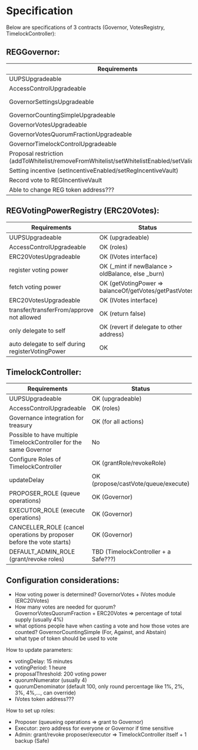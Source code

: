# Specification

Below are specifications of 3 contracts (Governor, VotesRegistry, TimelockController):

## REGGovernor:

| Requirements                                                                                    | Status                                                     |
| ----------------------------------------------------------------------------------------------- | ---------------------------------------------------------- |
| UUPSUpgradeable                                                                                 | OK (upgradeable)                                           |
| AccessControlUpgradeable                                                                        | OK (roles)                                                 |
| GovernorSettingsUpgradeable                                                                     | OK (setVotingDelay, setVotingPeriod, setProposalThreshold) |
| GovernorCountingSimpleUpgradeable                                                               | OK (For, Against, Abstain)                                 |
| GovernorVotesUpgradeable                                                                        | OK (IVotes-getVotes, getPastVotes)                         |
| GovernorVotesQuorumFractionUpgradeable                                                          | OK (updateQuorumNumerator)                                 |
| GovernorTimelockControlUpgradeable                                                              | OK (bind to a TimelockController)                          |
| Proposal restriction (addToWhitelist/removeFromWhitelist/setWhitelistEnabled/setValidationMode) | OK (setProposerMode/grantRole/revokeRole/PROPOSER_ROLE)    |
| Setting incentive (setIncentiveEnabled/setRegIncentiveVault)                                    | OK (setIncentiveEnabled/setRegIncentiveVault)              |
| Record vote to REGIncentiveVault                                                                | OK (recordVote)                                            |
| Able to change REG token address???                                                             | OK (Need to go through un upgrade of Governor contract)    |

## REGVotingPowerRegistry (ERC20Votes):

| Requirements                                     | Status                                                 |
| ------------------------------------------------ | ------------------------------------------------------ |
| UUPSUpgradeable                                  | OK (upgradeable)                                       |
| AccessControlUpgradeable                         | OK (roles)                                             |
| ERC20VotesUpgradeable                            | OK (IVotes interface)                                  |
| register voting power                            | OK (\_mint if newBalance > oldBalance, else \_burn)    |
| fetch voting power                               | OK (getVotingPower => balanceOf/getVotes/getPastVotes) |
| ERC20VotesUpgradeable                            | OK (IVotes interface)                                  |
| transfer/transferFrom/approve not allowed        | OK (return false)                                      |
| only delegate to self                            | OK (revert if delegate to other address)               |
| auto delegate to self during registerVotingPower | OK                                                     |

## TimelockController:

| Requirements                                                          | Status                               |
| --------------------------------------------------------------------- | ------------------------------------ |
| UUPSUpgradeable                                                       | OK (upgradeable)                     |
| AccessControlUpgradeable                                              | OK (roles)                           |
| Governance integration for treasury                                   | OK (for all actions)                 |
| Possible to have multiple TimelockController for the same Governor    | No                                   |
| Configure Roles of TimelockController                                 | OK (grantRole/revokeRole)            |
| updateDelay                                                           | OK (propose/castVote/queue/execute)  |
| PROPOSER_ROLE (queue operations)                                      | OK (Governor)                        |
| EXECUTOR_ROLE (execute operations)                                    | OK (Governor)                        |
| CANCELLER_ROLE (cancel operations by proposer before the vote starts) | OK (Governor)                        |
| DEFAULT_ADMIN_ROLE (grant/revoke roles)                               | TBD (TimelockController + a Safe???) |

## Configuration considerations:

- How voting power is determined? GovernorVotes + IVotes module (ERC20Votes)
- How many votes are needed for quorum? GovernorVotesQuorumFraction + ERC20Votes => percentage of total supply (usually 4%)
- what options people have when casting a vote and how those votes are counted? GovernorCountingSimple (For, Against, and Abstain)
- what type of token should be used to vote

How to update parameters:

- votingDelay: 15 minutes
- votingPeriod: 1 heure
- proposalThreshold: 200 voting power
- quorumNumerator (usually 4)
- quorumDenominator (default 100, only round percentage like 1%, 2%, 3%, 4%,..., can override)
- IVotes token address???

How to set up roles:

- Proposer (queueing operations => grant to Governor)
- Executor: zero address for everyone or Governor if time sensitive
- Admin: grant/revoke proposer/executor => TimelockController itself + 1 backup (Safe)
